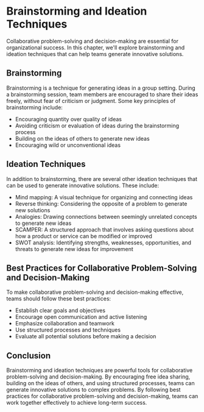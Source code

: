 Brainstorming and Ideation Techniques
===================================================================================================

Collaborative problem-solving and decision-making are essential for organizational success. In this chapter, we'll explore brainstorming and ideation techniques that can help teams generate innovative solutions.

Brainstorming
-------------

Brainstorming is a technique for generating ideas in a group setting. During a brainstorming session, team members are encouraged to share their ideas freely, without fear of criticism or judgment. Some key principles of brainstorming include:

* Encouraging quantity over quality of ideas
* Avoiding criticism or evaluation of ideas during the brainstorming process
* Building on the ideas of others to generate new ideas
* Encouraging wild or unconventional ideas

Ideation Techniques
-------------------

In addition to brainstorming, there are several other ideation techniques that can be used to generate innovative solutions. These include:

* Mind mapping: A visual technique for organizing and connecting ideas
* Reverse thinking: Considering the opposite of a problem to generate new solutions
* Analogies: Drawing connections between seemingly unrelated concepts to generate new ideas
* SCAMPER: A structured approach that involves asking questions about how a product or service can be modified or improved
* SWOT analysis: Identifying strengths, weaknesses, opportunities, and threats to generate new ideas for improvement

Best Practices for Collaborative Problem-Solving and Decision-Making
--------------------------------------------------------------------

To make collaborative problem-solving and decision-making effective, teams should follow these best practices:

* Establish clear goals and objectives
* Encourage open communication and active listening
* Emphasize collaboration and teamwork
* Use structured processes and techniques
* Evaluate all potential solutions before making a decision

Conclusion
----------

Brainstorming and ideation techniques are powerful tools for collaborative problem-solving and decision-making. By encouraging free idea sharing, building on the ideas of others, and using structured processes, teams can generate innovative solutions to complex problems. By following best practices for collaborative problem-solving and decision-making, teams can work together effectively to achieve long-term success.
